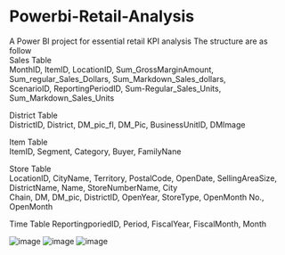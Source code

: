# Powerbi-Retail-Analysis
A Power BI project for essential retail KPI analysis 
The structure are as follow  
Sales Table  
MonthID, ItemID, LocationID, Sum_GrossMarginAmount, Sum_regular_Sales_Dollars, Sum_Markdown_Sales_dollars,  
ScenarioID, ReportingPeriodID, Sum-Regular_Sales_Units, Sum_Markdown_Sales_Units  

District Table  
DistrictID, District, DM_pic_fl, DM_Pic, BusinessUnitID, DMImage  

Item Table  
ItemID, Segment, Category, Buyer, FamilyNane  

Store Table  
LocationID, CityName, Territory, PostalCode, OpenDate, SellingAreaSize, DistrictName, Name, StoreNumberName, City  
Chain, DM, DM_pic, DistrictID, OpenYear, StoreType, OpenMonth No., OpenMonth  

Time Table 
ReportingporiedID, Period, FiscalYear, FiscalMonth, Month  





![image](https://github.com/user-attachments/assets/2802d4da-5543-4f06-b0d8-6d25169bbbd0)
![image](https://github.com/user-attachments/assets/aedb8a9d-a38d-49e7-bad8-f99d46d34d8a)
![image](https://github.com/user-attachments/assets/c3bfbca0-672c-4c11-b347-36dc9e0c7afc)

